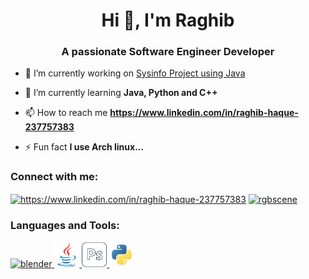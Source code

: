<h1 align="center">Hi 👋, I'm Raghib</h1>
<h3 align="center">A passionate Software Engineer Developer</h3>

- 🔭 I’m currently working on [Sysinfo Project using Java](https://github.com/LizaBr23/Git-Pushers/blob/master/src/main/java/org/example/Main.java)

- 🌱 I’m currently learning **Java, Python and C++**

- 📫 How to reach me **https://www.linkedin.com/in/raghib-haque-237757383**

- ⚡ Fun fact **I use Arch linux...**

<h3 align="left">Connect with me:</h3>
<p align="left">
<a href="https://linkedin.com/in/https://www.linkedin.com/in/raghib-haque-237757383" target="blank"><img align="center" src="https://raw.githubusercontent.com/rahuldkjain/github-profile-readme-generator/master/src/images/icons/Social/linked-in-alt.svg" alt="https://www.linkedin.com/in/raghib-haque-237757383" height="30" width="40" /></a>
<a href="https://instagram.com/rgbscene" target="blank"><img align="center" src="https://raw.githubusercontent.com/rahuldkjain/github-profile-readme-generator/master/src/images/icons/Social/instagram.svg" alt="rgbscene" height="30" width="40" /></a>
</p>

<h3 align="left">Languages and Tools:</h3>
<p align="left"> <a href="https://www.blender.org/" target="_blank" rel="noreferrer"> <img src="https://download.blender.org/branding/community/blender_community_badge_white.svg" alt="blender" width="40" height="40"/> </a> <a href="https://www.java.com" target="_blank" rel="noreferrer"> <img src="https://raw.githubusercontent.com/devicons/devicon/master/icons/java/java-original.svg" alt="java" width="40" height="40"/> </a> <a href="https://www.photoshop.com/en" target="_blank" rel="noreferrer"> <img src="https://raw.githubusercontent.com/devicons/devicon/master/icons/photoshop/photoshop-line.svg" alt="photoshop" width="40" height="40"/> </a> <a href="https://www.python.org" target="_blank" rel="noreferrer"> <img src="https://raw.githubusercontent.com/devicons/devicon/master/icons/python/python-original.svg" alt="python" width="40" height="40"/> </a> </p>

